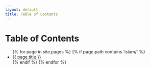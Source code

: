 ```yaml
---
layout: default
title: Table of Contents
---
```


<h1>Table of Contents</h1>

<ul>
  {% for page in site.pages %}
    {% if page.path contains 'islam/' %}
      <li>
        <a href="{{ page.url }}">{{ page.title }}</a>
      </li>
    {% endif %}
  {% endfor %}
</ul>